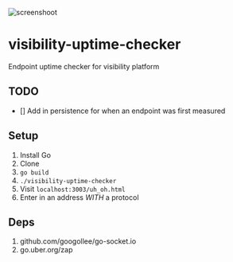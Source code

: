 ![screenshoot](https://i.imgur.com/TkTiNGP.jpg)

# visibility-uptime-checker
Endpoint uptime checker for visibility platform

## TODO
- [] Add in persistence for when an endpoint was first measured

## Setup

1. Install Go
2. Clone
3. `go build`
4. `./visibility-uptime-checker`
5. Visit `localhost:3003/uh_oh.html`
6. Enter in an address *WITH* a protocol

## Deps

1. github.com/googollee/go-socket.io
2. go.uber.org/zap
